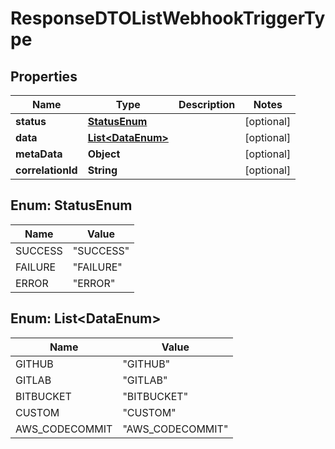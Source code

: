 # ResponseDTOListWebhookTriggerType

## Properties
Name | Type | Description | Notes
------------ | ------------- | ------------- | -------------
**status** | [**StatusEnum**](#StatusEnum) |  |  [optional]
**data** | [**List&lt;DataEnum&gt;**](#List&lt;DataEnum&gt;) |  |  [optional]
**metaData** | **Object** |  |  [optional]
**correlationId** | **String** |  |  [optional]

<a name="StatusEnum"></a>
## Enum: StatusEnum
Name | Value
---- | -----
SUCCESS | &quot;SUCCESS&quot;
FAILURE | &quot;FAILURE&quot;
ERROR | &quot;ERROR&quot;

<a name="List<DataEnum>"></a>
## Enum: List&lt;DataEnum&gt;
Name | Value
---- | -----
GITHUB | &quot;GITHUB&quot;
GITLAB | &quot;GITLAB&quot;
BITBUCKET | &quot;BITBUCKET&quot;
CUSTOM | &quot;CUSTOM&quot;
AWS_CODECOMMIT | &quot;AWS_CODECOMMIT&quot;
